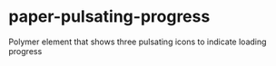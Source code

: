 # paper-pulsating-progress
Polymer element that shows three pulsating icons to indicate loading progress
